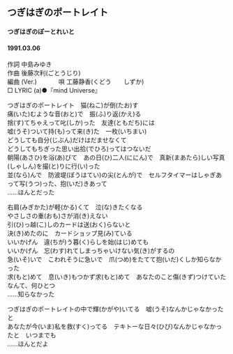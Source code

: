 ## つぎはぎのポートレイト
#### つぎはぎのぽーとれいと
#### 1991.03.06


作詞     中島みゆき  
作曲      後藤次利(ごとうじり)  
編曲 (Ver.) 　　　 
唄       工藤静香(くどう　　しずか)   
□ LYRIC (a)●『mind Universe』  　  　
   
   
つぎはぎのポートレイト　猫(ねこ)が倒(たお)す   
痛(いた)むような音(おと)で　振(ふ)り返(かえ)る   
捨(す)てちゃえって叱(しか)った　友達(ともだち)には   
嘘(うそ)ついて持(も)って来(き)た　一枚(いちまい)   
どうしても自分(じぶん)だけはだませなくて   
どうしてもちぎった思い出拾(でひろ)ってはつないだ   
朝陽(あさひ)を浴(あ)びて　あの日(ひ)二人(ににん)で　真新(まあたら)しい写真(しゃしん)を撮(と)りに行(い)った   
並(なら)んで　防波堤(ぼうはてい)の尖(とんが)で　セルフタイマーはしゃぎあって写(うつ)った、抱(いだ)きあって   
……ほんとだった   
   
右肩(みぎかた)が軽(かる)くて　泣(な)きたくなる   
やさしさの重(おも)さが消(き)えない   
引(ひ)っ越(こ)しのカードは送(おく)らないと   
決(き)めたのに　カードショップ見(み)ている   
いいかげん　違(ちが)う暮(く)らしを始(はじ)めても   
いいかげん　忘(わす)れてしまっちゃいけない気(き)がするの   
急(いそ)いで　こわれそうに急いで　爪(つめ)をたてて抱(いだ)くしか知らなかった   
求(もと)めて　息(いき)もつかず求(もと)めて　あなたのこと傷(きず)つけていたなんて、何ひとつ   
……知らなかった   
   
つぎはぎのポートレイトの中で輝(かがや)いてる　嘘(うそ)なんかじゃなかったと   
あなたが今(いま)私を救(すく)ってる　テキトーな日々(ひび)なんかじゃなかったと　いつまでも   
……ほんとだよ   